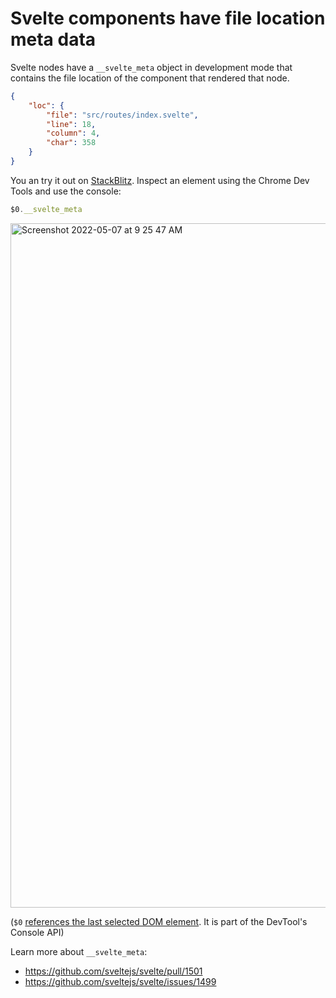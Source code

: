 # Svelte components have file location meta data

Svelte nodes have a `__svelte_meta` object in development mode that contains the file location of the component that rendered that node. 

```json
{
	"loc": {
		"file": "src/routes/index.svelte",
		"line": 18,
		"column": 4,
		"char": 358
	}
}
```

You an try it out on [StackBlitz](https://node.new/sveltekit). Inspect an element using the Chrome Dev Tools and use the console:

```js
$0.__svelte_meta
```

<img width="1095" alt="Screenshot 2022-05-07 at 9 25 47 AM" src="https://user-images.githubusercontent.com/4616064/167232485-a712022b-b799-441a-a052-70f2a5ff9633.png">


(`$0` [references the last selected DOM element](https://developer.chrome.com/docs/devtools/console/utilities/#recent-many). It is part of the DevTool's Console API)

Learn more about `__svelte_meta`:

- https://github.com/sveltejs/svelte/pull/1501
- https://github.com/sveltejs/svelte/issues/1499
